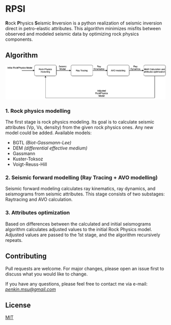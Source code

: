 # RPSI
**R**ock **P**hysics **S**eismic **I**nversion is a python realization 
of seismic inversion direct in petro-elastic attributes. 
This algorithm minimizes misfits 
between observed and modeled seismic data by optimizing 
rock physics components.


## Algorithm

![Scheme](pictures/rpsi_scheme.png)

### 1. Rock physics modelling
The first stage is rock physics modeling. Its goal is to 
calculate seismic attributes (Vp, Vs, density) from the given rock physics ones. 
Any new model could be added. 
Available models:
* BGTL  *(Biot-Gassmann-Lee)*
* DEM *(differential effective medium)*
* Gassmann
* Kuster-Toksoz
* Voigt-Reuss-Hill

### 2. Seismic forward modelling (Ray Tracing + AVO modelling)
Seismic forward modeling calculates ray kinematics, ray dynamics, and seismograms from seismic attributes. 
This stage consists of two substages: 
Raytracing and AVO calculation.


### 3. Attributes optimization
Based on differences between the calculated and initial seismograms 
algorithm calculates adjusted values to the initial Rock Physics model. 
Adjusted values are passed to the 1st stage, and the algorithm recursively repeats.


## Contributing
Pull requests are welcome. For major changes, please open an issue first to discuss what you would like to change.

If you have any questions, please feel free to contact me 
via e-mail: *penkin.msu@gmail.com*

## License
[MIT](https://choosealicense.com/licenses/mit/)
